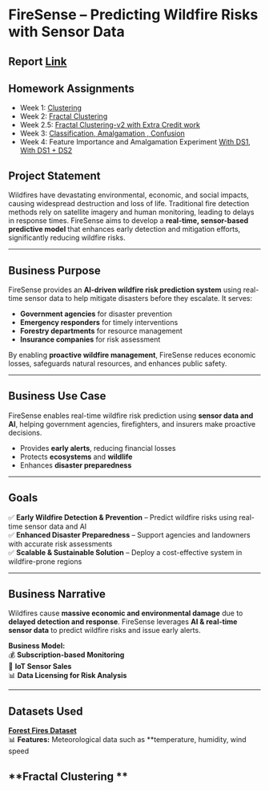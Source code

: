 # FireSense – Predicting Wildfire Risks with Sensor Data  

## **Report [Link](https://docs.google.com/document/d/1Pvn5guHUxos52FpbpXxdxSziaGzQ_9yQPwCmhL6PMK0/edit?usp=sharing)**


## **Homework Assignments**
- Week 1: [Clustering](https://colab.research.google.com/drive/1QuO7C2bt-7aGbjcZq2EQq09zc_87ZxTz?usp=sharing)
- Week 2: [Fractal Clustering](https://colab.research.google.com/drive/1G5q0ogCHYoxLIJ4jxZc7jGOZWbpMhwTE?usp=sharing)
- Week 2.5: [Fractal Clustering-v2 with Extra Credit work](https://colab.research.google.com/drive/1_suDzX6B7FMCqtmYctUR8ZJZt4Vvk_EE?usp=sharing)
- Week 3: [Classification, Amalgamation , Confusion](https://colab.research.google.com/drive/1asq0YV0IcyDwMqtlwseRkp5VILamyXKU)
- Week 4: Feature Importance and Amalgamation Experiment [With DS1](https://colab.research.google.com/drive/1DRwRAkMUXpKIgqPeCsZsJ1FvuyKTcSP4#scrollTo=rXxeIPxV-sGO), [With DS1 + DS2](https://colab.research.google.com/drive/1zS9eVUZkmkqoIWaiNggqr4fFu0jZEqgg#scrollTo=rXxeIPxV-sGO)

## **Project Statement**  
Wildfires have devastating environmental, economic, and social impacts, causing widespread destruction and loss of life. Traditional fire detection methods rely on satellite imagery and human monitoring, leading to delays in response times. FireSense aims to develop a **real-time, sensor-based predictive model** that enhances early detection and mitigation efforts, significantly reducing wildfire risks.

---

## **Business Purpose**  
FireSense provides an **AI-driven wildfire risk prediction system** using real-time sensor data to help mitigate disasters before they escalate. It serves:  
- **Government agencies** for disaster prevention  
- **Emergency responders** for timely interventions  
- **Forestry departments** for resource management  
- **Insurance companies** for risk assessment  

By enabling **proactive wildfire management**, FireSense reduces economic losses, safeguards natural resources, and enhances public safety.

---

## **Business Use Case**  
FireSense enables real-time wildfire risk prediction using **sensor data and AI**, helping government agencies, firefighters, and insurers make proactive decisions.  
- Provides **early alerts**, reducing financial losses  
- Protects **ecosystems** and **wildlife**  
- Enhances **disaster preparedness**  

---

## **Goals**
✅ **Early Wildfire Detection & Prevention** – Predict wildfire risks using real-time sensor data and AI  
✅ **Enhanced Disaster Preparedness** – Support agencies and landowners with accurate risk assessments  
✅ **Scalable & Sustainable Solution** – Deploy a cost-effective system in wildfire-prone regions  

---

## **Business Narrative**  
Wildfires cause **massive economic and environmental damage** due to **delayed detection and response**. FireSense leverages **AI & real-time sensor data** to predict wildfire risks and issue early alerts.  

**Business Model:**  
💰 **Subscription-based Monitoring**  
📡 **IoT Sensor Sales**  
📊 **Data Licensing for Risk Analysis**  

---

## **Datasets Used**  
**[Forest Fires Dataset](https://archive.ics.uci.edu/dataset/162/forest+fires)**  
📊 **Features:** Meteorological data such as **temperature, humidity, wind speed


## **Fractal Clustering **  


